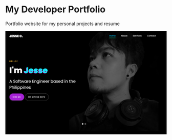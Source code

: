 # My Developer Portfolio
Portfolio website for my personal projects and resume

![Website Preview](preview.png)
